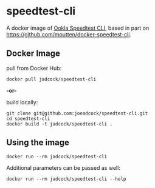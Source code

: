 # speedtest-cli

A docker image of [Ookla Speedtest CLI](https://www.speedtest.net/apps/cli), based in part on https://github.com/moutten/docker-speedtest-cli.

## Docker Image
pull from Docker Hub:
```
docker pull jadcock/speedtest-cli
```

**-or-**

build locally:
```
git clone git@github.com:joeadcock/speedtest-cli.git
cd speedtest-cli
docker build -t jadcock/speedtest-cli .
```

## Using the image
```
docker run --rm jadcock/speedtest-cli
```

Additional parameters can be passed as well:
```
docker run --rm jadcock/speedtest-cli --help
```
